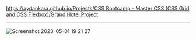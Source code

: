 [https://aydankara.github.io/Projects/CSS Bootcamp - Master CSS (CSS Grid and CSS Flexbox)/Grand Hotel Project](https://aydankara.github.io/Projects/CSS%20Bootcamp%20-%20Master%20CSS%20(CSS%20Grid%20and%20CSS%20Flexbox)/Grand%20Hotel%20Project/)

--------------------------------------------
![Screenshot 2023-05-01 19 21 27](https://user-images.githubusercontent.com/113279073/235496056-1e0550cc-573b-421d-9f9a-7e3d8ee7c29a.png)
